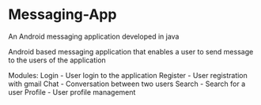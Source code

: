 # Messaging-App
An Android messaging application developed in java

Android based messaging application that enables a user to send message to the users of the application

Modules:
Login 	- User login to the application
Register 	- User registration with gmail 
Chat 		- Conversation between two users
Search 	- Search for a user 
Profile 	- User profile management 
